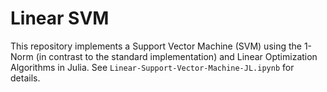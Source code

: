 # Linear SVM

This repository implements a Support Vector Machine (SVM) using the 1-Norm (in contrast to the standard implementation) and Linear Optimization Algorithms in Julia. See <code>Linear-Support-Vector-Machine-JL.ipynb</code> for details.

